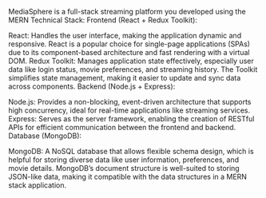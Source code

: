 MediaSphere is a full-stack streaming platform you developed using the MERN
Technical Stack:
Frontend (React + Redux Toolkit):

React: Handles the user interface, making the application dynamic and responsive. React is a popular choice for single-page applications (SPAs) due to its component-based architecture and fast rendering with a virtual DOM.
Redux Toolkit: Manages application state effectively, especially user data like login status, movie preferences, and streaming history. The Toolkit simplifies state management, making it easier to update and sync data across components.
Backend (Node.js + Express):

Node.js: Provides a non-blocking, event-driven architecture that supports high concurrency, ideal for real-time applications like streaming services.
Express: Serves as the server framework, enabling the creation of RESTful APIs for efficient communication between the frontend and backend.
Database (MongoDB):

MongoDB: A NoSQL database that allows flexible schema design, which is helpful for storing diverse data like user information, preferences, and movie details. MongoDB’s document structure is well-suited to storing JSON-like data, making it compatible with the data structures in a MERN stack application.
